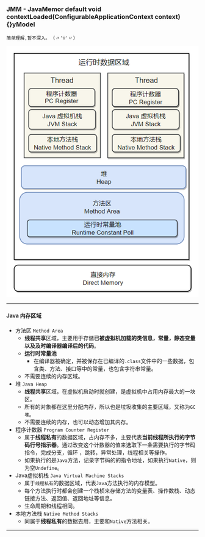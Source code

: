 ### JMM - JavaMemor	default void contextLoaded(ConfigurableApplicationContext context) {}yModel

  	简单理解,暂不深入。 (〃'▽'〃)

![运行时内存区域](https://github.com/CheNbXxx/StrugglingInJava/blob/master/all_demo/src/main/img/c9ad2bf4-5580-4018-bce4-1b9a71804d9c.png)

---

#### Java 内存区域

- 方法区    `Method Area`
  - **线程共享**区域，主要用于存储**已被虚拟机加载的类信息，常量，静态变量以及及时编译器编译后的代码**。
  - **运行时常量池**
    - 在编译器被确定，并被保存在已编译的`.class`文件中的一些数据，包含类、方法、接口等中的常量，也包含字符串常量。
  - 不需要连续的内存区域。
- 堆    `Java Heap`
  - **线程共享**区域，在虚拟机启动时就创建，是虚拟机中占用内存最大的一块区。
  - 所有的对象都在这里分配内存，所以也是垃圾收集的主要区域，又称为`GC堆`。
  - 不需要连续的内存，也可以动态增加其内存。
- 程序计数器    `Program Counter Register`
  - 属于**线程私有**的数据区域，占内存不多，主要代表**当前线程所执行的字节码行号指示器**。通过改变这个计数器的值来选取下一条需要执行的字节码指令，完成分支，循环 ，跳转，异常处理，线程相关等操作。
  - 如果执行的是`Java`方法，记录字节码的的指令地址，如果执行`Native`，则为空`Undefine`。
- Java虚拟机栈    `Java Virtual Machine Stacks`
  - 属于`线程私有`的数据区域，代表`Java`方法执行的内存模型。
  - 每个方法执行时都会创建一个栈桢来存储方法的变量表、操作数栈、动态链接方法、返回值、返回地址等信息。
  - 生命周期和线程相同。
- 本地方法栈    `Native Method Stacks`
  - 同属于**线程私有**的数据去用，主要和`Native`方法相关。



---

